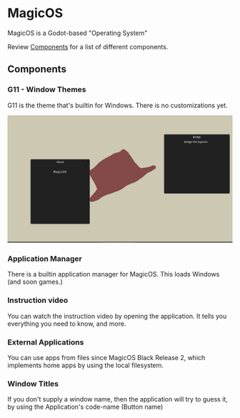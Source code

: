 # MagicOS

MagicOS is a Godot-based "Operating System"

Review [Components](#components) for a list of different components.

## Components

### G11 - Window Themes

G11 is the theme that's builtin for Windows. There is no customizations yet.

![G11 Preview](assets/prev1.png)

### Application Manager

There is a builtin application manager for MagicOS. This loads Windows (and soon games.)

### Instruction video

You can watch the instruction video by opening the application. It tells you everything you need to know, and more.

### External Applications

You can use apps from files since MagicOS Black Release 2, which implements home apps by using the local filesystem.

### Window Titles

If you don't supply a window name, then the application will try to guess it, by using the Application's code-name (Button name)
